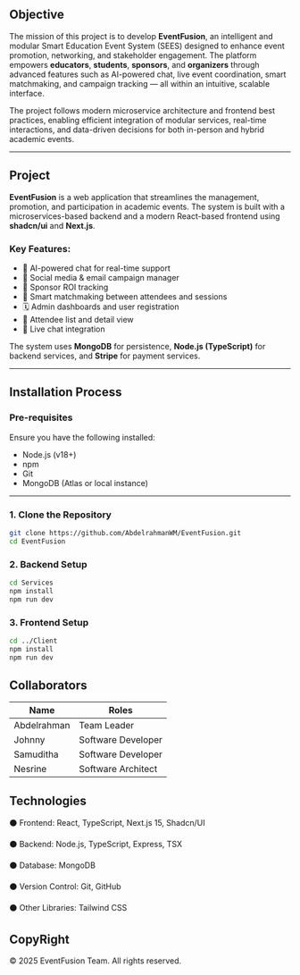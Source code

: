 ## Objective

The mission of this project is to develop **EventFusion**, an intelligent and modular Smart Education Event System (SEES) designed to enhance event promotion, networking, and stakeholder engagement. The platform empowers **educators**, **students**, **sponsors**, and **organizers** through advanced features such as AI-powered chat, live event coordination, smart matchmaking, and campaign tracking — all within an intuitive, scalable interface.

The project follows modern microservice architecture and frontend best practices, enabling efficient integration of modular services, real-time interactions, and data-driven decisions for both in-person and hybrid academic events.

---

## Project

**EventFusion** is a web application that streamlines the management, promotion, and participation in academic events. The system is built with a microservices-based backend and a modern React-based frontend using **shadcn/ui** and **Next.js**.

### Key Features:
- 🧠 AI-powered chat for real-time support  
- 📢 Social media & email campaign manager  
- 🧾 Sponsor ROI tracking  
- 🔄 Smart matchmaking between attendees and sessions  
- 🗓️ Admin dashboards and user registration  
- 📨 Attendee list and detail view  
- 💬 Live chat integration

The system uses **MongoDB** for persistence, **Node.js (TypeScript)** for backend services, and **Stripe** for payment services.

---

## Installation Process

### Pre-requisites

Ensure you have the following installed:

- Node.js (v18+)
- npm
- Git
- MongoDB (Atlas or local instance)

---

### 1. Clone the Repository

```bash
git clone https://github.com/AbdelrahmanWM/EventFusion.git
cd EventFusion
```

### 2. Backend Setup

```bash
cd Services
npm install
npm run dev
```

### 3. Frontend Setup

```bash
cd ../Client
npm install 
npm run dev
```

## Collaborators

| Name                      | Roles                     |
| ------------------------  | ------------------------- |
| Abdelrahman            | Team Leader               |
| Johnny                 | Software Developer        |
| Samuditha      | Software Developer        |
| Nesrine               | Software Architect        |

## Technologies

⚫ Frontend: React, TypeScript, Next.js 15, Shadcn/UI

⚫ Backend: Node.js, TypeScript, Express, TSX

⚫ Database: MongoDB

⚫ Version Control: Git, GitHub

⚫ Other Libraries: Tailwind CSS

## CopyRight

© 2025 EventFusion Team. All rights reserved.


